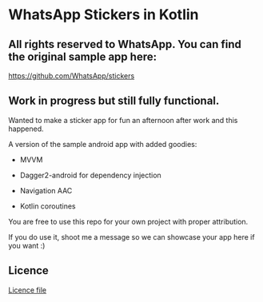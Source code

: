 # WhatsApp Stickers in Kotlin

## All rights reserved to WhatsApp. You can find the original sample app here:
https://github.com/WhatsApp/stickers

## Work in progress but still fully functional. 

Wanted to make a sticker app for fun an afternoon after work and this happened.

A version of the sample android app with added goodies:

- MVVM

- Dagger2-android for dependency injection

- Navigation AAC

- Kotlin coroutines


You are free to use this repo for your own project with proper attribution.

If you do use it, shoot me a message so we can showcase your app here if you want :)


## Licence
[Licence file](https://github.com/CostaFot/android--whatsapp-stickers-kotlin/blob/master/LICENSE)
